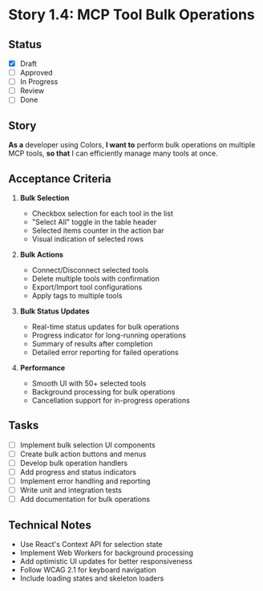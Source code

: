 # Story 1.4: MCP Tool Bulk Operations

## Status

- [x] Draft
- [ ] Approved
- [ ] In Progress
- [ ] Review
- [ ] Done

## Story

**As a** developer using Colors,
**I want to** perform bulk operations on multiple MCP tools,
**so that** I can efficiently manage many tools at once.

## Acceptance Criteria

1. **Bulk Selection**
   - Checkbox selection for each tool in the list
   - "Select All" toggle in the table header
   - Selected items counter in the action bar
   - Visual indication of selected rows

2. **Bulk Actions**
   - Connect/Disconnect selected tools
   - Delete multiple tools with confirmation
   - Export/Import tool configurations
   - Apply tags to multiple tools

3. **Bulk Status Updates**
   - Real-time status updates for bulk operations
   - Progress indicator for long-running operations
   - Summary of results after completion
   - Detailed error reporting for failed operations

4. **Performance**
   - Smooth UI with 50+ selected tools
   - Background processing for bulk operations
   - Cancellation support for in-progress operations

## Tasks

- [ ] Implement bulk selection UI components
- [ ] Create bulk action buttons and menus
- [ ] Develop bulk operation handlers
- [ ] Add progress and status indicators
- [ ] Implement error handling and reporting
- [ ] Write unit and integration tests
- [ ] Add documentation for bulk operations

## Technical Notes

- Use React's Context API for selection state
- Implement Web Workers for background processing
- Add optimistic UI updates for better responsiveness
- Follow WCAG 2.1 for keyboard navigation
- Include loading states and skeleton loaders

